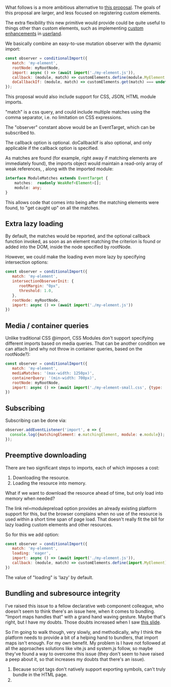 What follows is a more ambitious alternative to [this proposal](https://github.com/w3c/webcomponents/issues/782).  The goals of this proposal are larger, and less focused on registering custom elements.

The extra flexibility this new primitive would provide could be quite useful to things other than custom elements, such as implementing [custom enhancements](https://github.com/WICG/webcomponents/issues/1000) in [userland](https://github.com/bahrus/be-exportable).

We basically combine an easy-to-use mutation observer with the dynamic import:

```JavaScript
const observer = conditionalImport({
   match: 'my-element',
   rootNode: myRootNode,
   import: async () => (await import('./my-element.js')),
   callback: (module, match) => customElements.define(module.MyElement, match),
   doCallbackIf: (module, match) => customElements.get(match) === undefined,
});
```

This proposal would also include support for CSS, JSON, HTML module imports.

"match" is a css query, and could include multiple matches using the comma separator, i.e. no limitation on CSS expressions.

The "observer" constant above would be an EventTarget, which can be subscribed to.

The callback option is optional.  doCallbackIf is also optional, and only applicable if the callback option is specified.

As matches are found (for example, right away if matching elements are immediately found), the imports object would maintain a read-only array of weak references, , along with the imported module:

```TypeScript
interface ModuleMatches extends EventTarget {
    matches:  readonly WeakRef<Element>[];
    module: any;
}
```

This allows code that comes into being after the matching elements were found, to "get caught up" on all the matches.  

##  Extra lazy loading

By default, the matches would be reported, and the optional callback function invoked, as soon as an element matching the criterion is found or added into the DOM, inside the node specified by rootNode.

However, we could make the loading even more lazy by specifying intersection options:

```JavaScript
const observer = conditionalImport({
   match: 'my-element',
   intersectionObserverInit: {
      rootMargin: "0px",
      threshold: 1.0,
   },
   rootNode: myRootNode,
   import: async () => (await import('./my-element.js'))
})
```

## Media / container queries

Unlike traditional CSS @import, CSS Modules don't support specifying different imports based on media queries.  That can be another condition we can attach (and why not throw in container queries, based on the rootNode?):

```JavaScript
const observer = conditionalImport({
   match: 'my-element',
   mediaMatches: '(max-width: 1250px)',
   containerQuery: '(min-width: 700px)',
   rootNode: myRootNode,
   import: async () => (await import('./my-element-small.css', {type: 'css'}))
})
```

## Subscribing

Subscribing can be done via:

```JavaScript
observer.addEventListener('import', e => {
  console.log({matchingElement: e.matchingElement, module: e.module});
});
```

## Preemptive downloading

There are two significant steps to imports, each of which imposes a cost:  

1.  Downloading the resource.
2.  Loading the resource into memory.

What if we want to download the resource ahead of time, but only load into memory when needed?

The link rel=modulepreload option provides an already existing platform support for this, but the browser complains when no use of the resource is used within a short time span of page load.  That doesn't really fit the bill for lazy loading custom elements and other resources.

So for this we add option:

```JavaScript
const observer = conditionalImport({
   match: 'my-element',
   loading: 'eager',
   import: async () => (await import('./my-element.js')),
   callback: (module, match) => customElements.define(import.MyElement)
})
```

The value of "loading" is 'lazy' by default.

## Bundling and subresource integrity

I've raised this issue to a fellow declarative web component colleague, who doesn't seem to think there's an issue here, when it comes to bundling.  "Import maps handles that" with a grand hand waving gesture.  Maybe that's right, but I have my doubts.  Those doubts increased when I saw [this slide](https://docs.google.com/presentation/d/1nBxZI4X6hVFct5t4VFCJqc4_j92nZtAxWqXDCottUus/edit#slide=id.g21eae6777da_0_63).

So I'm going to walk though, very slowly, and methodically, why I think the platform needs to provide a bit of a helping hand to bundlers, that import maps isn't enough. For my own benefit. My problem is I have not followed at all the approaches solutions like vite.js and system.js follow, so maybe they've found a way to overcome this issue (they don't seem to have raised a peep about it, so that increases my doubts that there's an issue).

1.  Because script tags don't natively support exporting symbols, can't truly bundle in the HTML page.
2.  